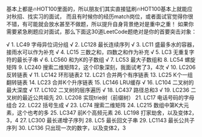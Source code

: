 
基本上都是🔥HOT100里面的，所以朋友们其实直接猛刷🔥HOT100基本上就能应对秋招、找实习的面试，
而且有时候你的经历match岗位，或者面试官觉得你很不错，有可能就会放水甚至不做题，所以提升自身背景绝对是重中之重！
如果你需要紧急刷题应对面试，那么下面这30道LeetCode题绝对是你的首要突击对象：

√ 1. LC49 字母异位词分组
√ 2. LC128 最长连续序列
√ 3. LC11 盛最多水的容器，接雨水可以作为补充
√ 4. LC15 三数之和，四数之和作为补充
√ 5. LC3 无重复字符的最长子串
√ 6. LC560 和为K的子数组
√ 7. LC53 最大子数组和
8. LC54 螺旋矩阵
9. LC240 搜索二维矩阵2，这个印象深刻，我面试考了3，4次
√ 10. LC206 反转链表
√ 11. LC142 环形链表2
12. LC21 合并两个有序链表
13. LC25 K个一组翻转链表
14. LC23 合并K个升序链表
15. LC146 LRU缓存
√ 16. LC104 二叉树的最大深度
√ 17. LC102 二叉树的层序遍历
√ 18. LC437 路径总和3
√ 19. LC236 二叉树的最近公共祖先
20. LC208 实现trie树（前缀树）
21. LC17 电话号码的字母组合
22. LC22 括号生成
√ 23. LC74 搜索二维矩阵
24. LC215 数组中第K大元素，这个也考的多
25. LC347 前K个高频元素
26. LC198 打家劫舍，以及变体2，3，4
27. LC300 最长递增子序列
28. LC5 最长回文子串
29. LC1143 最长公共子序列
30. LC136 只出现一次的数字，以及变体2，3